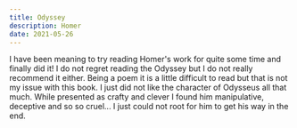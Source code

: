 ```yaml
---
title: Odyssey
description: Homer
date: 2021-05-26
---
```


I have been meaning to try reading Homer's work for quite some time and finally did it! I do not regret reading the Odyssey but I do not really recommend it either. Being a poem it is a little difficult to read but that is not my issue with this book. I just did not like the character of Odysseus all that much. While presented as crafty and clever I found him manipulative, deceptive and so so cruel... I just could not root for him to get his way in the end.
